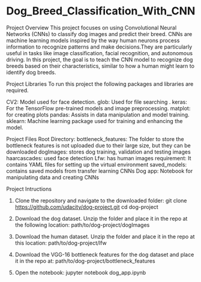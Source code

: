 # Dog_Breed_Classification_With_CNN

Project Overview
This project focuses on using Convolutional Neural Networks (CNNs) to classify dog images and predict their breed. 
CNNs are machine learning models inspired by the way human neurons process information to recognize patterns and 
make decisions.They are particularly useful in tasks like image classification, facial recognition, and autonomous 
driving. In this project, the goal is to teach the CNN model to recognize dog breeds based on their characteristics, 
similar to how a human might learn to identify dog breeds.


Project Libraries
To run this project the following packages and libraries are required.

CV2: Model used for face detection.
glob: Used for file searching .
keras: For the TensorFlow pre-trained models and image preprocessing.
matplot: for creating plots
pandas: Assists in data manipulation and model training.
sklearn: Machine learning package used for training and enhancing the model.

Project Files
  Root Directory:
    bottleneck_features: The folder to store the bottleneck features is not uploaded due to their large size, but they can be downloaded
    dogImages: stores dog training, validation and testing images
    haarcascades: used face detection
    Lfw: has human images
    requirement: It contains YAML files for setting up the virtual environment
    saved_models: contains saved models from transfer learning CNNs
    Dog app: Notebook for manipulating data and creating CNNs

Project Intructions

1. Clone the repository and navigate to the downloaded folder:
  git clone https://github.com/udacity/dog-project.git
  cd dog-project

2. Download the dog dataset. Unzip the folder and place it in the repo at the following location:
  path/to/dog-project/dogImages

3. Download the human dataset. Unzip the folder and place it in the repo at this location:
  path/to/dog-project/lfw

4. Download the VGG-16 bottleneck features for the dog dataset and place it in the repo at:
     path/to/dog-project/bottleneck_features
5. Open the notebook:
     jupyter notebook dog_app.ipynb
